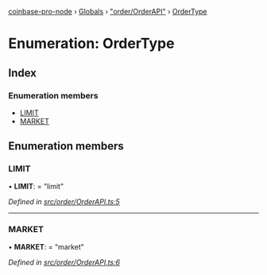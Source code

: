 [coinbase-pro-node](../README.md) › [Globals](../globals.md) › ["order/OrderAPI"](../modules/_order_orderapi_.md) › [OrderType](_order_orderapi_.ordertype.md)

# Enumeration: OrderType

## Index

### Enumeration members

- [LIMIT](_order_orderapi_.ordertype.md#limit)
- [MARKET](_order_orderapi_.ordertype.md#market)

## Enumeration members

### LIMIT

• **LIMIT**: = "limit"

_Defined in [src/order/OrderAPI.ts:5](https://github.com/bennyn/coinbase-pro-node/blob/68f4a94/src/order/OrderAPI.ts#L5)_

---

### MARKET

• **MARKET**: = "market"

_Defined in [src/order/OrderAPI.ts:6](https://github.com/bennyn/coinbase-pro-node/blob/68f4a94/src/order/OrderAPI.ts#L6)_

